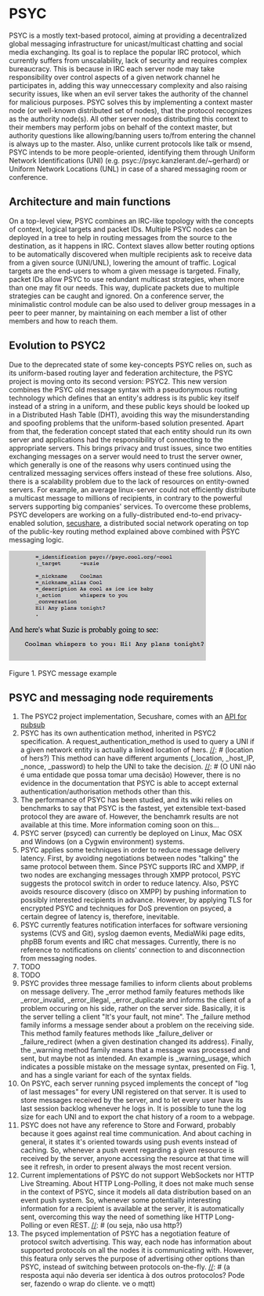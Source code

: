 
# PSYC

PSYC is a mostly text-based protocol, aiming at providing a decentralized global messaging infrastructure for unicast/multicast chatting and social media exchanging. Its goal is to replace the popular IRC protocol, which currently suffers from unscalability, lack of security and requires complex bureaucracy. This is because in IRC each server node may take responsibility over control aspects of a given network channel he participates in, adding this way unneccessary complexity and also raising security issues, like when an evil server takes the authority of the channel for malicious purposes. PSYC solves this by implementing a context master node (or well-known distributed set of nodes), that the protocol recognizes as the authority node(s). All other server nodes distributing this context to their members may perform jobs on behalf of the context master, but authority questions like allowing/banning users to/from entering the channel is always up to the master. Also, unlike current protocols like talk or msend, PSYC intends to be more people-oriented, identifying them through Uniform Network Identifications (UNI) (e.g. psyc://psyc.kanzlerant.de/~gerhard) or Uniform Network Locations (UNL) in case of a shared messaging room or conference.

## Architecture and main functions

On a top-level view, PSYC combines an IRC-like topology with the concepts of context, logical targets and packet IDs. Multiple PSYC nodes can be deployed in a tree to help in routing messages from the source to the destination, as it happens in IRC. Context slaves allow better routing options to be automatically discovered when multiple recipients ask to receive data from a given source (UNI/UNL), lowering the amount of traffic. Logical targets are the end-users to whom a given message is targeted. Finally, packet IDs allow PSYC to use redundant multicast strategies, when more than one may fit our needs. This way, duplicate packets due to multiple strategies can be caught and ignored. On a conference server, the minimalistic control module can be also used to deliver group messages in a peer to peer manner, by maintaining on each member a list of other members and how to reach them.

## Evolution to PSYC2
[//]: # (A utilização da palavra "uniform" precisa de ser clarificada. Também explicar como é obtida a chave publica. Será hash?) 
Due to the deprecated state of some key-concepts PSYC relies on, such as its uniform-based routing layer and federation architecture, the PSYC project is moving onto its second version: PSYC2. This new version combines the PSYC old message syntax with a pseudonymous routing technology which defines that an entity's address is its public key itself instead of a string in a uniform, and these public keys should be looked up in a Distributed Hash Table (DHT), avoiding this way the misunderstanding and spoofing problems that the uniform-based solution presented. Apart from that, the federation concept stated that each entity should run its own server and applications had the responsibility of connecting to the appropriate servers. This brings privacy and trust issues, since two entities exchanging messages on a server would need to trust the server owner, which generally is one of the reasons why users continued using the centralized messaging services offers instead of these free solutions. Also, there is a scalability problem due to the lack of resources on entity-owned servers. For example, an average linux-server could not efficiently distribute a multicast message to millions of recipients, in contrary to the powerful servers supporting big companies' services. To overcome these problems, PSYC developers are working on a fully-distributed end-to-end privacy-enabled solution, [secushare](http://secushare.org), a distributed social network operating on top of the public-key routing method explained above combined with PSYC messaging logic.

![image](psyc_message.png)

Figure 1. PSYC message example


## PSYC and messaging node requirements
[//]: # (Não uses números. Ve como está feito o mqtt)
1. The PSYC2 project implementation, Secushare, comes with an [API for pubsub](http://secushare.org/pubsub)
2. PSYC has its own authentication method, inherited in PSYC2 specification. A request_authentication_method is used to query a UNI if a given network entity is actually a linked location of hers. 
[//]: # (location of hers?)
This method can have different arguments (_location, _host_IP, _nonce, _password) to help the UNI to take the decision.
[//]: # (O UNI não é uma entidade que possa tomar uma decisão)
However, there is no evidence in the documentation that PSYC is able to accept external authentication/authorisation methods other than this.
3. The performance of PSYC has been studied, and its wiki relies on benchmarks to say that PSYC is the fastest, yet extensible text-based protocol they are aware of. However, the benchamrk results are not available at this time. More information coming soon on this...
4. PSYC server (psyced) can currently be deployed on Linux, Mac OSX and Windows (on a Cygwin environment) systems.
5. PSYC applies some techniques in order to reduce message delivery latency. First, by avoiding negotiations between nodes "talking" the same protocol between them. Since PSYC supports IRC and XMPP, if two nodes are exchanging messages through XMPP protocol, PSYC suggests the protocol switch in order to reduce latency. Also, PSYC avoids resource discovery (disco on XMPP) by pushing information to possibly interested recipients in advance. However, by applying TLS for encrypted PSYC and techniques for DoS prevention on psyced, a certain degree of latency is, therefore, inevitable.
6. PSYC currently features notification interfaces for software versioning systems (CVS and Git), syslog daemon events, MediaWiki page edits, phpBB forum events and IRC chat messages. Currently, there is no reference to notifications on clients' connection to and disconnection from messaging nodes.
7. TODO
8. TODO
9. PSYC provides three message families to inform clients about problems on message delivery. The _error method family features methods like _error_invalid, _error_illegal, _error_duplicate and informs the client of a problem occuring on his side, rather on the server side. Basically, it is the server telling a client "It's your fault, not mine". The _failure method family informs a message sender about a problem on the receiving side. This method family features methods like _failure_deliver or _failure_redirect (when a given destination changed its address). Finally, the _warning method family means that a message was processed and sent, but maybe not as intended. An example is _warning_usage, which indicates a possible mistake on the message syntax, presented on Fig. 1, and has a single variant for each of the syntax fields.
10. On PSYC, each server running psyced implements the concept of "log of last messages" for every UNI registered on that server. It is used to store messages received by the server, and to let every user have its last session backlog whenever he logs in. It is possible to tune the log size for each UNI and to export the chat history of a room to a webpage.
11. PSYC does not have any reference to Store and Forward, probably because it goes against real time communication. And about caching in general, it states it's oriented towards using push events instead of caching. So, whenever a push event regarding a given resource is received by the server, anyone accessing the resource at that time will see it refresh, in order to present always the most recent version.
12. Current implementations of PSYC do not support WebSockets nor HTTP Live Streaming. About HTTP Long-Polling, it does not make much sense in the context of PSYC, since it models all data distribution based on an event push system. So, whenever some potentially interesting information for a recipient is available at the server, it is automatically sent, overcoming this way the need of something like HTTP Long-Polling or even REST.
[//]: # (ou seja, não usa http?)
13. The psyced implementation of PSYC has a negotiation feature of protocol switch advertising. This way, each node has information about supported protocols on all the nodes it is communicating with. However, this featura only serves the purpose of advertising other options than PSYC, instead of switching between protocols on-the-fly.
[//]: # (a resposta aqui não deveria ser identica à dos outros protocolos? Pode ser, fazendo o wrap do cliente. ve o mqtt)

